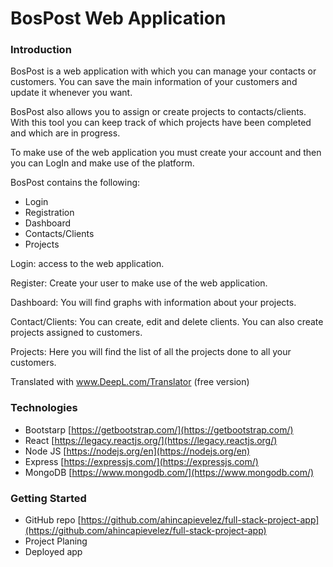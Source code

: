 # BosPost Web Application

### Introduction

BosPost is a web application with which you can manage your contacts or customers. You can save the main information of your customers and update it whenever you want. 

BosPost also allows you to assign or create projects to contacts/clients. With this tool you can keep track of which projects have been completed and which are in progress.

To make use of the web application you must create your account and then you can LogIn and make use of the platform.

BosPost contains the following:

- Login
- Registration
- Dashboard
- Contacts/Clients
- Projects

Login: access to the web application.

Register: Create your user to make use of the web application.

Dashboard: You will find graphs with information about your projects.

Contact/Clients: You can create, edit and delete clients. You can also create projects assigned to customers.

Projects: Here you will find the list of all the projects done to all your customers. 

Translated with www.DeepL.com/Translator (free version)

### Technologies

- Bootstarp [https://getbootstrap.com/](https://getbootstrap.com/)
- React [https://legacy.reactjs.org/](https://legacy.reactjs.org/)
- Node JS [https://nodejs.org/en](https://nodejs.org/en)
- Express [https://expressjs.com/](https://expressjs.com/)
- MongoDB [https://www.mongodb.com/](https://www.mongodb.com/)

### Getting Started

- GitHub repo [https://github.com/ahincapievelez/full-stack-project-app](https://github.com/ahincapievelez/full-stack-project-app)
- Project Planing
- Deployed app



